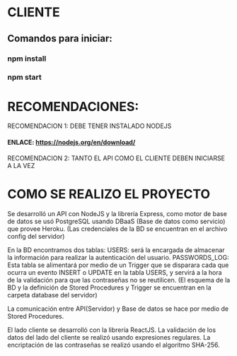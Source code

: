 # CLIENTE

## Comandos para iniciar:
### npm install
### npm start

# RECOMENDACIONES: 
RECOMENDACION 1: DEBE TENER INSTALADO NODEJS 
#### ENLACE: https://nodejs.org/en/download/

RECOMENDACION 2: TANTO EL API COMO EL CLIENTE DEBEN INICIARSE A LA VEZ 


# COMO SE REALIZO EL PROYECTO

Se desarrolló un API con NodeJS y la librería Express, como motor de base de datos se usó PostgreSQL usando DBaaS (Base de datos como servicio) que provee Heroku. (Las credenciales de la BD se encuentran en el archivo config del servidor)

En la BD encontramos dos tablas: 
USERS: será la encargada de almacenar la información para realizar la autenticación del usuario.
PASSWORDS_LOG: Esta tabla se alimentará por medio de un Trigger que se disparara cada que ocurra un evento INSERT o UPDATE en la tabla USERS, y servirá a la hora de la validación para que las contraseñas no se reutilicen. (El esquema de la BD y la definición de Stored Procedures y Trigger se encuentran en la carpeta database del servidor)

La comunicación entre API(Servidor) y Base de datos se hace por medio de Stored Procedures.

El lado cliente se desarrolló con la librería ReactJS.
La validación de los datos del lado del cliente se realizó usando expresiones regulares.
La encriptación de las contraseñas se realizó usando el algoritmo SHA-256.
